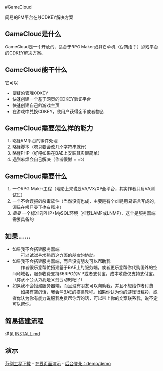 #GameCloud

简易的RM平台在线CDKEY解决方案

## GameCloud是什么

GameCloud是一个开放的、适合于RPG Maker或其它单机（伪网络？）游戏平台的CDKEY解决方案。

## GameCloud能干什么

它可以：

- 便捷的管理CDKEY  
- 快速创建一个基于网页的CDKEY验证平台  
- 快速创建自己的游戏主页  
- 在游戏中兑换CDKEY，使用户获得金币或者物品

## GameCloud需要怎么样的能力

1. 略懂RM平台的事件处理  
2. 略懂脚本（嗯只要会改几个字符串就行）  
3. 略懂PHP（好吧如果在BAE上安装其实很简单）  
4. 遇到麻烦会自己解决（作者很懒 = =b）  

## GameCloud需要什么

1. 一个RPG Maker工程（理论上来说是VA/VX/XP全平台，其实作者只用VA测试过）  
2. 一个不会误报的杀毒软件（当然没有也成，主要是有个dll是用易语言写成的，源码在根目录下也有释出）  
3. *重要* 一个标准的PHP+MySQL环境（推荐LAMP或LNMP），这个是服务器端需要具备的

## 如果……

- 如果我不会搭建服务器端  
　　可以试试寻求熟悉这方面的朋友的协助。
- 如果我不会搭建服务器端，而且没有朋友可以帮助我  
　　作者很乐意帮忙搭建基于BAE上的服务端，或者更乐意帮你代购国外的空间和域名，服务收费支持66RPG的VIP或者支付宝，成本收费仅支持支付宝。（你该不会认为我是义务劳动的吧？）  
- 如果我不会搭建服务器端，而且没有朋友可以帮助我，并且不想给作者付费  
　　如果有空的话，我会写BAE的搭建教程。如果你认为你的游戏很精彩，或者你认为你有能力说服我免费帮你弄的话，可以带上你的文案联系我，说不定可以帮你。  

## 简易搭建流程

详见 [INSTALL.md](https://github.com/oott123/gamecloud/blob/master/README.md)

## 演示

[范例工程下载](http://pan.baidu.com/share/link?shareid=448229&uk=822553734) - [在线页面演示](http://3.gamecloudemo.duapp.com/) - [后台登录：demo/demo](http://3.gamecloudemo.duapp.com/index.php/modify/login)
